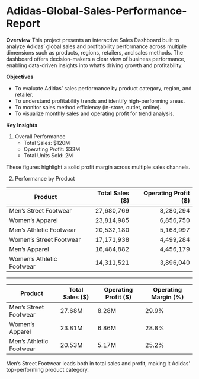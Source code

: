 # Adidas-Global-Sales-Performance-Report

**Overview**
This project presents an interactive Sales Dashboard built to analyze Adidas’ global sales and profitability performance across multiple dimensions such as products, regions, retailers, and sales methods.
The dashboard offers decision-makers a clear view of business performance, enabling data-driven insights into what’s driving growth and profitability.

**Objectives**
* To evaluate Adidas’ sales performance by product category, region, and retailer.
* To understand profitability trends and identify high-performing areas.
* To monitor sales method efficiency (in-store, outlet, online).
* To visualize monthly sales and operating profit for trend analysis.

**Key Insights**
1. Overall Performance
   * Total Sales: $120M
   * Operating Profit: $33M
   * Total Units Sold: 2M

These figures highlight a solid profit margin across multiple sales channels.

2. Performance by Product

| Product                  | Total Sales ($) | Operating Profit ($) |
|---------------------------|----------------:|---------------------:|
| Men’s Street Footwear     | 27,680,769      | 8,280,294            |
| Women’s Apparel           | 23,814,985      | 6,856,750            |
| Men’s Athletic Footwear   | 20,532,180      | 5,168,997            |
| Women’s Street Footwear   | 17,171,938      | 4,499,284            |
| Men’s Apparel             | 16,484,882      | 4,456,179            |
| Women’s Athletic Footwear | 14,311,521      | 3,896,040            |

---

| Product                 | Total Sales ($) | Operating Profit ($) | Operating Margin (%) |
|--------------------------|-----------------|----------------------|----------------------|
| Men’s Street Footwear    | 27.68M          | 8.28M                | 29.9%                |
| Women’s Apparel          | 23.81M          | 6.86M                | 28.8%                |
| Men’s Athletic Footwear  | 20.53M          | 5.17M                | 25.2%                |


Men’s Street Footwear leads both in total sales and profit, making it Adidas’ top-performing product category.


